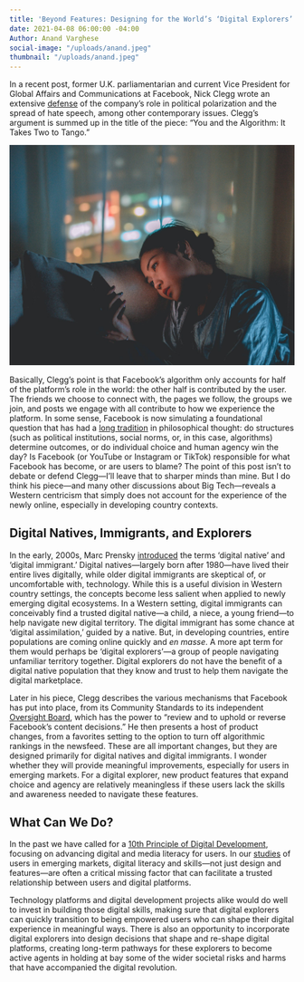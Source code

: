 ```yaml
---
title: 'Beyond Features: Designing for the World’s ‘Digital Explorers’'
date: 2021-04-08 06:00:00 -04:00
Author: Anand Varghese
social-image: "/uploads/anand.jpeg"
thumbnail: "/uploads/anand.jpeg"
---
```


In a recent post, former U.K. parliamentarian and current Vice President for Global Affairs and Communications at Facebook, Nick Clegg wrote an extensive [defense](https://nickclegg.medium.com/you-and-the-algorithm-it-takes-two-to-tango-7722b19aa1c2) of the company’s role in political polarization and the spread of hate speech, among other contemporary issues. Clegg’s argument is summed up in the title of the piece: “You and the Algorithm: It Takes Two to Tango.”

<!--more-->

![anand.jpeg](/uploads/anand.jpeg)

Basically, Clegg’s point is that Facebook’s algorithm only accounts for half of the platform’s role in the world: the other half is contributed by the user. The friends we choose to connect with, the pages we follow, the groups we join, and posts we engage with all contribute to how we experience the platform. In some sense, Facebook is now simulating a foundational question that has had a [long tradition](https://plato.stanford.edu/entries/freewill/) in philosophical thought: do structures (such as political institutions, social norms, or, in this case, algorithms) determine outcomes, or do individual choice and human agency win the day? Is Facebook (or YouTube or Instagram or TikTok) responsible for what Facebook has become, or are users to blame? The point of this post isn’t to debate or defend Clegg—I’ll leave that to sharper minds than mine. But I do think his piece—and many other discussions about Big Tech—reveals a Western centricism that simply does not account for the experience of the newly online, especially in developing country contexts.

## Digital Natives, Immigrants, and Explorers

In the early, 2000s, Marc Prensky [introduced](https://marcprensky.com/writing/Prensky%20-%20Digital%20Natives,%20Digital%20Immigrants%20-%20Part1.pdf) the terms ‘digital native’ and ‘digital immigrant.’ Digital natives—largely born after 1980—have lived their entire lives digitally, while older digital immigrants are skeptical of, or uncomfortable with, technology. While this is a useful division in Western country settings, the concepts become less salient when applied to newly emerging digital ecosystems. In a Western setting, digital immigrants can conceivably find a trusted digital native—a child, a niece, a young friend—to help navigate new digital territory. The digital immigrant has some chance at ‘digital assimilation,’ guided by a native. But, in developing countries, entire populations are coming online quickly and *en masse*. A more apt term for them would perhaps be ‘digital explorers’—a group of people navigating unfamiliar territory together. Digital explorers do not have the benefit of a digital native population that they know and trust to help them navigate the digital marketplace.

Later in his piece, Clegg describes the various mechanisms that Facebook has put into place, from its Community Standards to its independent [Oversight Board](https://oversightboard.com/), which has the power to “review and to uphold or reverse Facebook’s content decisions.” He then presents a host of product changes, from a favorites setting to the option to turn off algorithmic rankings in the newsfeed. These are all important changes, but they are designed primarily for digital natives and digital immigrants. I wonder whether they will provide meaningful improvements, especially for users in emerging markets. For a digital explorer, new product features that expand choice and agency are relatively meaningless if these users lack the skills and awareness needed to navigate these features.

## What Can We Do?

In the past we have called for a [10th Principle of Digital Development](https://dai-global-digital.com/the-missing-digital-principle-educate-the-user.html), focusing on advancing digital and media literacy for users. In our [studies](https://www.dai.com/fi-cyber-user-trust.pdf) of users in emerging markets, digital literacy and skills—not just design and features—are often a critical missing factor that can facilitate a trusted relationship between users and digital platforms. 

Technology platforms and digital development projects alike would do well to invest in building those digital skills, making sure that digital explorers can quickly transition to being empowered users who can shape their digital experience in meaningful ways. There is also an opportunity to incorporate digital explorers into design decisions that shape and re-shape digital platforms, creating long-term pathways for these explorers to become active agents in holding at bay some of the wider societal risks and harms that have accompanied the digital revolution.